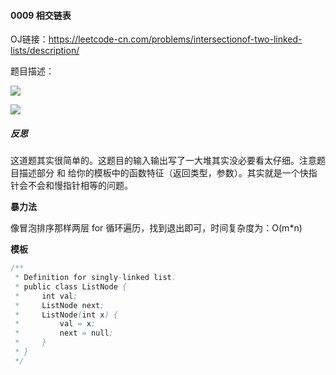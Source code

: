 #### 0009 相交链表

OJ链接：https://leetcode-cn.com/problems/intersectionof-two-linked-lists/description/  

题目描述：

![](https://github.com/hairrrrr/1200_Problems/blob/master/img/1.PNG)

![](https://github.com/hairrrrr/1200_Problems/blob/master/img/2.PNG)

##### 反思

这道题其实很简单的。这题目的输入输出写了一大堆其实没必要看太仔细。注意题目描述部分 和 给你的模板中的函数特征（返回类型，参数）。其实就是一个快指针会不会和慢指针相等的问题。

**暴力法**

像冒泡排序那样两层 for 循环遍历，找到退出即可，时间复杂度为：O(m*n)

**模板**

```java
/**
 * Definition for singly-linked list.
 * public class ListNode {
 *     int val;
 *     ListNode next;
 *     ListNode(int x) {
 *         val = x;
 *         next = null;
 *     }
 * }
 */
```